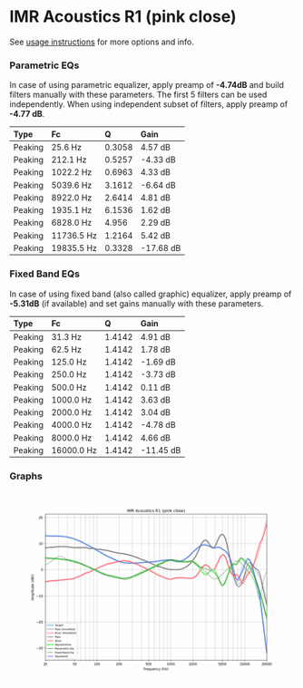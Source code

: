 # IMR Acoustics R1 (pink close)
See [usage instructions](https://github.com/jaakkopasanen/AutoEq#usage) for more options and info.

### Parametric EQs
In case of using parametric equalizer, apply preamp of **-4.74dB** and build filters manually
with these parameters. The first 5 filters can be used independently.
When using independent subset of filters, apply preamp of **-4.77 dB**.

| Type    | Fc         |      Q | Gain      |
|:--------|:-----------|:-------|:----------|
| Peaking | 25.6 Hz    | 0.3058 | 4.57 dB   |
| Peaking | 212.1 Hz   | 0.5257 | -4.33 dB  |
| Peaking | 1022.2 Hz  | 0.6963 | 4.33 dB   |
| Peaking | 5039.6 Hz  | 3.1612 | -6.64 dB  |
| Peaking | 8922.0 Hz  | 2.6414 | 4.81 dB   |
| Peaking | 1935.1 Hz  | 6.1536 | 1.62 dB   |
| Peaking | 6828.0 Hz  | 4.956  | 2.29 dB   |
| Peaking | 11736.5 Hz | 1.2164 | 5.42 dB   |
| Peaking | 19835.5 Hz | 0.3328 | -17.68 dB |

### Fixed Band EQs
In case of using fixed band (also called graphic) equalizer, apply preamp of **-5.31dB**
(if available) and set gains manually with these parameters.

| Type    | Fc         |      Q | Gain      |
|:--------|:-----------|:-------|:----------|
| Peaking | 31.3 Hz    | 1.4142 | 4.91 dB   |
| Peaking | 62.5 Hz    | 1.4142 | 1.78 dB   |
| Peaking | 125.0 Hz   | 1.4142 | -1.69 dB  |
| Peaking | 250.0 Hz   | 1.4142 | -3.73 dB  |
| Peaking | 500.0 Hz   | 1.4142 | 0.11 dB   |
| Peaking | 1000.0 Hz  | 1.4142 | 3.63 dB   |
| Peaking | 2000.0 Hz  | 1.4142 | 3.04 dB   |
| Peaking | 4000.0 Hz  | 1.4142 | -4.78 dB  |
| Peaking | 8000.0 Hz  | 1.4142 | 4.66 dB   |
| Peaking | 16000.0 Hz | 1.4142 | -11.45 dB |

### Graphs
![](./IMR%20Acoustics%20R1%20(pink%20close).png)